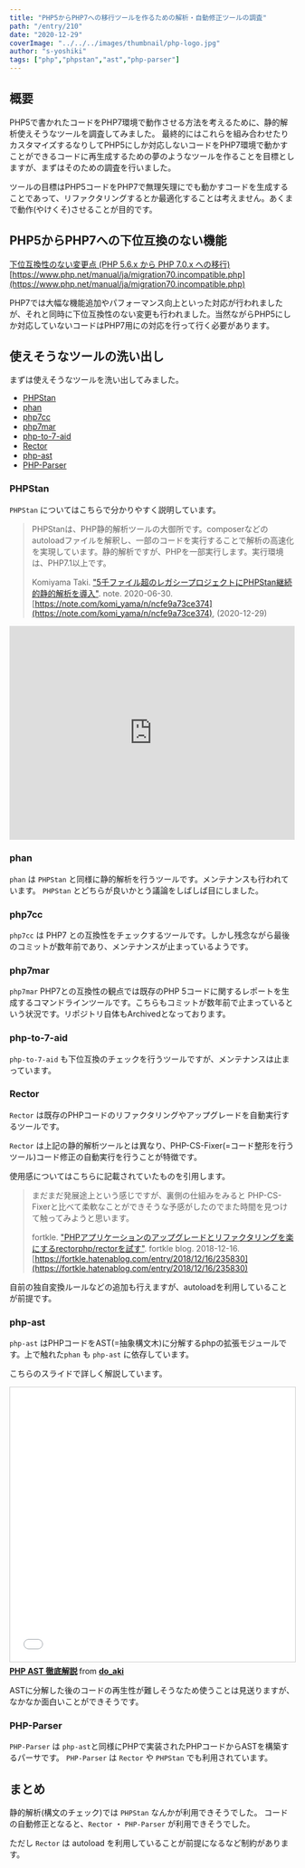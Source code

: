 ```yaml
---
title: "PHP5からPHP7への移行ツールを作るための解析・自動修正ツールの調査"
path: "/entry/210"
date: "2020-12-29"
coverImage: "../../../images/thumbnail/php-logo.jpg"
author: "s-yoshiki"
tags: ["php","phpstan","ast","php-parser"]
---
```


## 概要

PHP5で書かれたコードをPHP7環境で動作させる方法を考えるために、静的解析使えそうなツールを調査してみました。
最終的にはこれらを組み合わせたりカスタマイズするなりしてPHP5にしか対応しないコードをPHP7環境で動かすことができるコードに再生成するための夢のようなツールを作ることを目標としますが、まずはそのための調査を行いました。

ツールの目標はPHP5コードをPHP7で無理矢理にでも動かすコードを生成することであって、リファクタリングするとか最適化することは考えません。あくまで動作(やけくそ)させることが目的です。

## PHP5からPHP7への下位互換のない機能

[下位互換性のない変更点 (PHP 5.6.x から PHP 7.0.x への移行)](https://www.php.net/manual/ja/migration70.incompatible.php)
[https://www.php.net/manual/ja/migration70.incompatible.php](https://www.php.net/manual/ja/migration70.incompatible.php)

PHP7では大幅な機能追加やパフォーマンス向上といった対応が行われましたが、それと同時に下位互換性のない変更も行われました。当然ながらPHP5にしか対応していないコードはPHP7用にの対応を行って行く必要があります。

## 使えそうなツールの洗い出し

まずは使えそうなツールを洗い出してみました。

 - [PHPStan](https://github.com/phpstan/phpstan)
 - [phan](https://github.com/phan/phan)
 - [php7cc](https://github.com/sstalle/php7cc)
 - [php7mar](https://github.com/Alexia/php7mar)
 - [php-to-7-aid](https://github.com/gisostallenberg/php-to-7-aid)
 - [Rector](https://github.com/rectorphp/rector)
 - [php-ast](https://github.com/nikic/php-ast)
 - [PHP-Parser](https://github.com/nikic/PHP-Parser)


### PHPStan

`PHPStan` についてはこちらで分かりやすく説明しています。

> PHPStanは、PHP静的解析ツールの大御所です。composerなどのautoloadファイルを解釈し、一部のコードを実行することで解析の高速化を実現しています。静的解析ですが、PHPを一部実行します。実行環境は、PHP7.1以上です。
>
>
> Komiyama Taki.
> ["5千ファイル超のレガシープロジェクトにPHPStan継続的静的解析を導入"](https://note.com/komi_yama/n/ncfe9a73ce374).
> note. 
> 2020-06-30.
> [https://note.com/komi_yama/n/ncfe9a73ce374](https://note.com/komi_yama/n/ncfe9a73ce374),
> (2020-12-29)

<div style="left: 0; width: 100%; height: 0; position: relative; padding-bottom: 74.9296%;"><iframe src="https://speakerdeck.com/player/feca64a567f240c2b97cd180367ad786" style="border: 0; top: 0; left: 0; width: 100%; height: 100%; position: absolute;" allowfullscreen scrolling="no" allow="encrypted-media"></iframe></div>

### phan

`phan` は `PHPStan` と同様に静的解析を行うツールです。メンテナンスも行われています。 `PHPStan` とどちらが良いかとう議論をしばしば目にしました。

### php7cc

`php7cc` は PHP7 との互換性をチェックするツールです。しかし残念ながら最後のコミットが数年前であり、メンテナンスが止まっているようです。

### php7mar

`php7mar` PHP7との互換性の観点では既存のPHP 5コードに関するレポートを生成するコマンドラインツールです。こちらもコミットが数年前で止まっているという状況です。リポジトリ自体もArchivedとなっております。

### php-to-7-aid

`php-to-7-aid` も下位互換のチェックを行うツールですが、メンテナンスは止まっています。


### Rector

`Rector` は既存のPHPコードのリファクタリングやアップグレードを自動実行するツールです。

`Rector` は上記の静的解析ツールとは異なり、PHP-CS-Fixer(=コード整形を行うツール)コード修正の自動実行を行うことが特徴です。

使用感についてはこちらに記載されていたものを引用します。

> まだまだ発展途上という感じですが、裏側の仕組みをみると PHP-CS-Fixerと比べて柔軟なことができそうな予感がしたのでまた時間を見つけて触ってみようと思います。
>
>
> fortkle.
> ["PHPアプリケーションのアップグレードとリファクタリングを楽にするrectorphp/rectorを試す"](https://fortkle.hatenablog.com/entry/2018/12/16/235830).
> fortkle blog.
> 2018-12-16.
> [https://fortkle.hatenablog.com/entry/2018/12/16/235830](https://fortkle.hatenablog.com/entry/2018/12/16/235830)

自前の独自変換ルールなどの追加も行えますが、autoloadを利用していることが前提です。

### php-ast

`php-ast` はPHPコードをAST(=抽象構文木)に分解するphpの拡張モジュールです。上で触れた`phan` も `php-ast` に依存しています。 

こちらのスライドで詳しく解説しています。

<iframe src="//www.slideshare.net/slideshow/embed_code/key/zs3j71w4sX46K4" width="595" height="485" frameborder="0" marginwidth="0" marginheight="0" scrolling="no" style="border:1px solid #CCC; border-width:1px; margin-bottom:5px; max-width: 100%;" allowfullscreen> </iframe> <div style="margin-bottom:5px"> <strong> <a href="//www.slideshare.net/do_aki/php-ast" title="PHP AST 徹底解説" target="_blank">PHP AST 徹底解説</a> </strong> from <strong><a href="https://www.slideshare.net/do_aki" target="_blank">do_aki</a></strong> </div>

ASTに分解した後のコードの再生性が難しそうなため使うことは見送りますが、なかなか面白いことができそうです。

### PHP-Parser

`PHP-Parser` は `php-ast`と同様にPHPで実装されたPHPコードからASTを構築するパーサです。
`PHP-Parser` は `Rector` や `PHPStan` でも利用されています。

## まとめ

静的解析(構文のチェック)では `PHPStan` なんかが利用できそうでした。
コードの自動修正となると、`Rector` ・ `PHP-Parser` が利用できそうでした。

ただし `Rector` は autoload を利用していることが前提になるなど制約があります。
